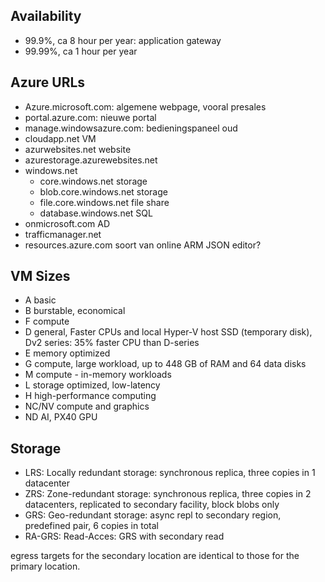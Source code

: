 ## Availability
- 99.9%, ca 8 hour per year: application gateway
- 99.99%, ca 1 hour per year


## Azure URLs
- Azure.microsoft.com: algemene webpage, vooral presales
- portal.azure.com: nieuwe portal
- manage.windowsazure.com: bedieningspaneel oud
- cloudapp.net   VM
- azurwebsites.net   website
- azurestorage.azurewebsites.net
- windows.net
  - core.windows.net         storage
  - blob.core.windows.net    storage
  - file.core.windows.net    file share
  - database.windows.net   SQL
- onmicrosoft.com   AD
- trafficmanager.net
- resources.azure.com
  soort van online ARM JSON editor?


## VM Sizes
- A basic
- B burstable, economical
- F compute
- D general, Faster CPUs and local Hyper-V host SSD (temporary disk), Dv2 series: 35% faster CPU than D-series
- E memory optimized
- G compute, large workload, up to 448 GB of RAM and 64 data disks
- M compute - in-memory workloads
- L storage optimized, low-latency
- H high-performance computing
- NC/NV compute and graphics
- ND AI, PX40 GPU


## Storage
- LRS: Locally redundant storage: synchronous replica, three copies in 1 datacenter
- ZRS: Zone-redundant storage: synchronous replica, three copies in 2 datacenters, replicated to secondary facility, block blobs only
- GRS: Geo-redundant storage: async repl to secondary region, predefined pair, 6 copies in total
- RA-GRS: Read-Acces: GRS with secondary read

egress targets for the secondary location are identical to those for the primary location.


